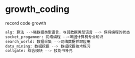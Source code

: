 # growth_coding
record code growth

```python
alg: 算法 -->强数据类型语言，与弱数据类型语言 --> 保持编程的状态
socket_progammer: 网络编程 -->巩固计算机专业知识
search_world: 数据采集 -->网络数据抓取应用
data_mining: 数据挖掘 --> 数据挖掘技术练习
collgate: 综合模块 --> 技能书补充
```
